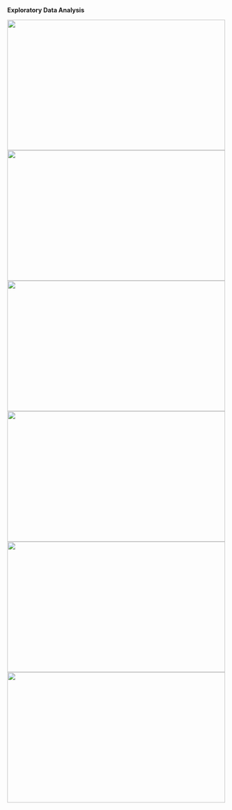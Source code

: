 
**Exploratory Data Analysis**

<img src="https://user-images.githubusercontent.com/79668025/153774687-08d89545-254d-4536-9bbc-1c9d36d4c221.png" width="500" height="300">
<img src="https://user-images.githubusercontent.com/79668025/153774694-a959d1a9-6821-4bc5-9d7b-2848c57de2c6.png" width="500" height="300">
<img src="https://user-images.githubusercontent.com/79668025/153774695-5153936b-c8d5-45a0-833d-709d70967336.png" width="500" height="300">
<img src="https://user-images.githubusercontent.com/79668025/153774697-11ee2a4c-0d38-46e0-b36a-646c67081869.png" width="500" height="300">
<img src="https://user-images.githubusercontent.com/79668025/153774698-4c4b1295-5784-434d-a894-9fbd9d117025.png" width="500" height="300">
<img src="https://user-images.githubusercontent.com/79668025/153774692-84ecae49-11db-4fce-8e30-06c0ae8a1b42.png" width="500" height="300">
